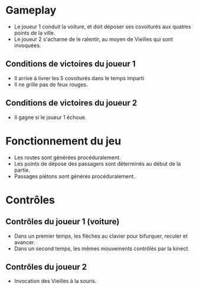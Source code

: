 
# Gameplay

+ Le joueur 1 conduit la voiture, et doit déposer ses covoiturés aux quatres points de la ville.
+ Le joueur 2 s'acharne de le ralentir, au moyen de Vieilles qui sont invoquées.

## Conditions de victoires du joueur 1

+ Il arrive à livrer les 5 covoiturés dans le temps imparti
+ Il ne grille pas de feux rouges.

## Conditions de victoires du joueur 2

+ Il gagne si le joueur 1 échoue.

# Fonctionnement du jeu

+ Les routes sont générées procéduralement.
+ Les points de dépose des passagers sont déterminés au début de la partie.
+ Passages piétons sont générés procéduralement.

# Contrôles

## Contrôles du joueur 1 (voiture)

+ Dans un premier temps, les flèches au clavier pour bifurquer, reculer et avancer.
+ Dans un second temps, les mêmes mouvements contrôlés par la kinect.

## Contrôles du joueur 2 

+ Invocation des Vieilles à la souris.

